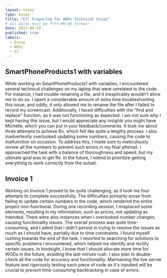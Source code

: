 ```yaml
---
layout: essay
type: essay
title: "E3: Preparing for WODs Technical Essay"
# All dates must be YYYY-MM-DD format!
date: 2023-09-29
published: true
labels:
  - Essay
  - WODs
  - E3
---
```


## SmartPhoneProducts1 with variables

While working on SmartPhoneProducts1 with variables, I encountered several technical challenges on my laptop that were unrelated to the code. For instance, I had trouble renaming a file, and it inexplicably wouldn't allow me to do so. I spent a considerable amount of extra time troubleshooting this issue, and oddly, it only allowed me to rename the file after I failed to record my screencast. Additionally, I faced difficulties with the "find and replace" function, as it was not functioning as expected. I am not sure why I kept having this issue, but I would appreciate any insights you might have Michelle, which you can put in your feedback/comments.
  It took me about three attempts to achieve Rx, which felt like quite a lengthy process. I also inadvertently overlooked updating some numbers, causing the code to malfunction on occasion. To address this, I made sure to meticulously review all the numbers to prevent such errors in my final attempt. I approached the task with a balance of thoroughness and speed, but my ultimate goal was to get Rx. In the future, I intend to prioritize getting everything to work correctly from the outset.  

## Invoice 1

Working on Invoice 1 proved to be quite challenging, as it took me four attempts to complete successfully. The difficulties primarily arose from failing to update certain numbers in the code, which rendered the entire project non-functional. During one recording session, I misplaced some elements, resulting in my information, such as prices, not updating as intended. There were also instances when I overlooked number changes, causing functionality issues.
  The overall process was quite time-consuming, and I admit that I didn't persist in trying to resolve the issues as much as I should have, partially due to time constraints. I found myself rushing towards the end of the task. I resorted to searching for solutions to specific problems I encountered, which helped me identify and rectify certain issues.
  In hindsight, I know that I should allocate more time for WODs in the future, avoiding the last-minute rush. I also plan to double-check all the code for accuracy and functionality. Maintaining the live server feature and rigorously testing each piece of code as it's inputted will be crucial to prevent time-consuming backtracking in case of errors.
